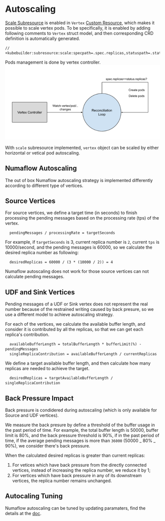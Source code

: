 # Autoscaling

[Scale Subresource](https://kubernetes.io/docs/tasks/extend-kubernetes/custom-resources/custom-resource-definitions/#scale-subresource) is enabled in `Vertex` [Custom Resource](https://kubernetes.io/docs/concepts/extend-kubernetes/api-extension/custom-resources/), which makes it possible to scale vertex pods. To be specifically, it is enabled by adding following comments to `Vertex` struct model, and then corresponding CRD definition is automatically generated.

```
// +kubebuilder:subresource:scale:specpath=.spec.replicas,statuspath=.status.replicas,selectorpath=.status.selector
```

Pods management is done by vertex controller.
![Vertex Controller Reconciliation Loop](../assets/vertex_controller_loop.png)

With `scale` subresource implemented, `vertex` object can be scaled by either horizontal or vetical pod autoscaling.

## Numaflow Autoscaling

The out of box Numaflow autoscaling strategy is implemented differently according to different type of vertices.

## Source Vertices

For source vertices, we define a target time (in seconds) to finish processing the pending messages based on the processing rate (tps) of the vertex.

```
  pendingMessages / processingRate = targetSeconds
```

For example, if `targetSeconds` is 3, current replica number is `2`, current `tps` is 10000/second, and the pending messages is 60000, so we calculate the desired replica number as following:

```
  desiredReplicas = 60000 / (3 * (10000 / 2)) = 4
```

Numaflow autoscaling does not work for those source vertices can not calculate pending messages.

## UDF and Sink Vertices

Pending messages of a UDF or Sink vertex does not represent the real number because of the restrained writing caused by back presure, so we use a different model to achieve autoscaling strategy.

For each of the vertices, we calculate the available buffer length, and consider it is contributed by all the replicas, so that we can get each replica's contribution.

```
  availableBufferLength = totalBufferLength * bufferLimit(%) - pendingMessages
  singleReplicaContribution = availableBufferLength / currentReplicas
```

We define a target available buffer length, and then calculate how many replicas are needed to achieve the target.

```
  desiredReplicas = targetAvailableBufferLength / singleReplicaContribution
```

## Back Pressure Impact

Back pressure is condidered during autoscaling (which is only available for Source and UDF vertices).

We measure the back presure by define a threshold of the buffer usage in the past period of time. For example, the total buffer length is 50000, buffer limit is 80%, and the back pressure threshold is 90%, if in the past period of time, if the average pending messages is more than `36000` (50000 _ 80% _ 90%), we consider there's back pressure.

When the calculated desired replicas is greater than current replicas:

1. For vetices which have back pressure from the directly connected vertices, instead of increasing the replica number, we reduce it by 1;
2. For vertices which have back pressure in any of its downstream vertices, the replica number remains unchanged.

## Autocaling Tuning

Numaflow autoscaling can be tuned by updating paramaters, find the details at the [doc](../autoscaling.md).
